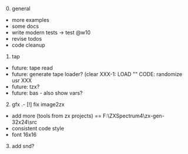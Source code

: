 
0. general
- more examples
- some docs
- write modern tests -> test @w10
- revise todos
- code cleanup

1. tap
- future: tape read
- future: generate tape loader? (clear XXX-1: LOAD "" CODE: randomize usr XXX
- future: tzx?
- future: bas - also show vars?

2. gfx
.- [!] fix image2zx
- add more (tools from zx projects) == F:\ZXSpectrum4\zx-gen-32x24\src
- consistent code style
- font 16x16

3. add snd?

